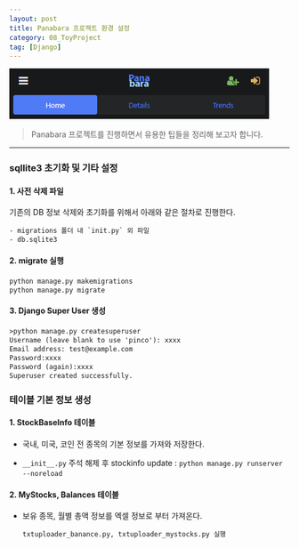 ```yaml
---
layout: post
title: Panabara 프로젝트 환경 설정
category: 08_ToyProject
tag: [Django]
---
```




![example](/assets/images/panabarabasic.png)
>
> Panabara 프로젝트를 진행하면서 유용한 팁들을 정리해 보고자 합니다.
>

---


### sqllite3 초기화 및 기타 설정

#### 1. 사전 삭제 파일
기존의 DB 정보 삭제와 초기화를 위해서 아래와 같은 절차로 진행한다.

    - migrations 폴더 내 `init.py` 외 파일
    - db.sqlite3


#### 2. migrate 실행

```
python manage.py makemigrations
python manage.py migrate
```

#### 3. Django Super User 생성

```
>python manage.py createsuperuser
Username (leave blank to use 'pinco'): xxxx
Email address: test@example.com
Password:xxxx
Password (again):xxxx
Superuser created successfully.
```

### 테이블 기본 정보 생성

#### 1. StockBaseInfo 테이블

- 국내, 미국, 코인 전 종목의 기본 정보를 가져와 저장한다.

- `__init__.py` 주석 해제 후 stockinfo update : `python manage.py runserver --noreload`


#### 2. MyStocks, Balances 테이블

- 보유 종목, 월별 총액 정보를 엑셀 정보로 부터 가져온다.


    ```
    txtuploader_banance.py, txtuploader_mystocks.py 실행
    ```
